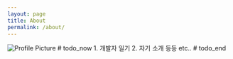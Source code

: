 ```yaml
---
layout: page
title: About
permalink: /about/
---
```


<img src="{{ site.baseurl }}/assets/8291.jpg" title="Profile Picture" class="profile">
# todo_now
1. 개발자 일기
2. 자기 소개 등등 etc..
# todo_end
